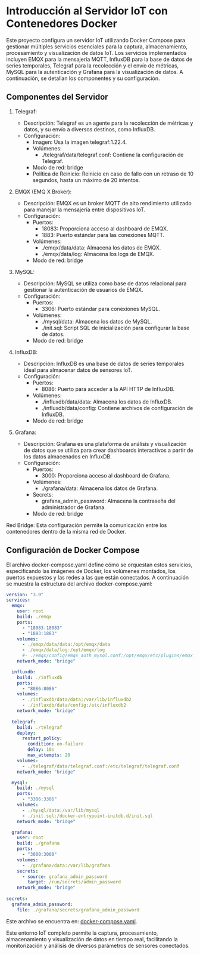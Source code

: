 # Introducción al Servidor IoT con Contenedores Docker
Este proyecto configura un servidor IoT utilizando Docker Compose para gestionar múltiples servicios esenciales para la captura, almacenamiento, procesamiento y visualización de datos IoT. Los servicios implementados incluyen EMQX para la mensajería MQTT, InfluxDB para la base de datos de series temporales, Telegraf para la recolección y el envío de métricas, MySQL para la autenticación y Grafana para la visualización de datos. A continuación, se detallan los componentes y su configuración.

## Componentes del Servidor
1. Telegraf:
    - Descripción: Telegraf es un agente para la recolección de métricas y datos, y su envío a diversos destinos, como InfluxDB.
    - Configuración:
        - Imagen: Usa la imagen telegraf:1.22.4.
        - Volúmenes:
            - ./telegraf/data/telegraf.conf: Contiene la configuración de Telegraf.
        - Modo de red: bridge
        - Política de Reinicio: Reinicio en caso de fallo con un retraso de 10 segundos, hasta un máximo de 20 intentos.
2. EMQX (EMQ X Broker):
    - Descripción: EMQX es un broker MQTT de alto rendimiento utilizado para manejar la mensajería entre dispositivos IoT.
    - Configuración:
        - Puertos:
            - 18083: Proporciona acceso al dashboard de EMQX.
            - 1883: Puerto estándar para las conexiones MQTT.
        - Volúmenes:
            - ./emqx/data/data: Almacena los datos de EMQX.
            - ./emqx/data/log: Almacena los logs de EMQX.
        - Modo de red: bridge

3. MySQL:
    - Descripción: MySQL se utiliza como base de datos relacional para gestionar la autenticación de usuarios de EMQX.
    - Configuración:
        - Puertos:
            - 3306: Puerto estándar para conexiones MySQL.
        - Volúmenes:
            - ./mysql/data: Almacena los datos de MySQL.
            - ./init.sql: Script SQL de inicialización para configurar la base de datos.
        - Modo de red: bridge

4. InfluxDB:
    - Descripción: InfluxDB es una base de datos de series temporales ideal para almacenar datos de sensores IoT.
    - Configuración:
        - Puertos:
            - 8086: Puerto para acceder a la API HTTP de InfluxDB.
        - Volúmenes:
            - ./influxdb/data/data: Almacena los datos de InfluxDB.
            - ./influxdb/data/config: Contiene archivos de configuración de InfluxDB.
        - Modo de red: bridge

5. Grafana:
    - Descripción: Grafana es una plataforma de análisis y visualización de datos que se utiliza para crear dashboards interactivos a partir de los datos almacenados en InfluxDB.
    - Configuración:
        - Puertos:
            - 3000: Proporciona acceso al dashboard de Grafana.
        - Volúmenes:
            - ./grafana/data: Almacena los datos de Grafana.
        - Secrets:
            - grafana_admin_password: Almacena la contraseña del administrador de Grafana.
        - Modo de red: bridge

Red Bridge: Esta configuración permite la comunicación entre los contenedores dentro de la misma red de Docker.

## Configuración de Docker Compose
El archivo docker-compose.yaml define cómo se orquestan estos servicios, especificando las imágenes de Docker, los volúmenes montados, los puertos expuestos y las redes a las que están conectados. A continuación se muestra la estructura del archivo docker-compose.yaml:
```yaml
version: "3.9"
services:
  emqx:
    user: root
    build: ./emqx
    ports:
      - "18083:18083"
      - "1883:1883"
    volumes:
      - ./emqx/data/data:/opt/emqx/data
      - ./emqx/data/log:/opt/emqx/log
      #- ./emqx/config/emqx_auth_mysql.conf:/opt/emqx/etc/plugins/emqx_auth_mysql.conf
    network_mode: "bridge"

  influxdb:
    build: ./influxdb
    ports: 
      - "8086:8086"
    volumes:
      - ./influxdb/data/data:/var/lib/influxdb2
      - ./influxdb/data/config:/etc/influxdb2
    network_mode: "bridge"
  
  telegraf:
    build: ./telegraf
    deploy:
      restart_policy:
        condition: on-failure
        delay: 10s
        max_attempts: 20
    volumes:
      - ./telegraf/data/telegraf.conf:/etc/telegraf/telegraf.conf
    network_mode: "bridge"

  mysql:
    build: ./mysql
    ports:
      - "3306:3306"
    volumes:
      - ./mysql/data:/var/lib/mysql
      - ./init.sql:/docker-entrypoint-initdb.d/init.sql
    network_mode: "bridge"

  grafana:
    user: root
    build: ./grafana
    ports:
      - "3000:3000"
    volumes:
      - ./grafana/data:/var/lib/grafana
    secrets:
      - source: grafana_admin_password
        target: /run/secrets/admin_password
    network_mode: "bridge"
    
secrets:
  grafana_admin_password:
    file: ./grafana/secrets/grafana_admin_password
```

Este archivo se encuentra en: [docker-compose.yaml](https://github.com/danunziata/Aplicaciones_TCP_IP/blob/develop/docs/03-Proyecto_Final/proyecto/server/docker-compose.yaml).

Este entorno IoT completo permite la captura, procesamiento, almacenamiento y visualización de datos en tiempo real, facilitando la monitorización y análisis de diversos parámetros de sensores conectados.